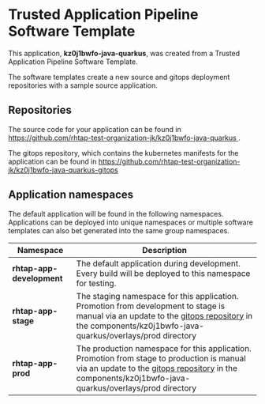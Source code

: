# Trusted Application Pipeline Software Template

This application, **kz0j1bwfo-java-quarkus**, was created from a Trusted Application Pipeline Software Template.

The software templates create a new source and gitops deployment repositories with a sample source application. 

## Repositories

The source code for your application can be found in [https://github.com/rhtap-test-organization-jk/kz0j1bwfo-java-quarkus ](https://github.com/rhtap-test-organization-jk/kz0j1bwfo-java-quarkus ).
 
The gitops repository, which contains the kubernetes manifests for the application can be found in 
[https://github.com/rhtap-test-organization-jk/kz0j1bwfo-java-quarkus-gitops ](https://github.com/rhtap-test-organization-jk/kz0j1bwfo-java-quarkus-gitops ) 

## Application namespaces 

The default application will be found in the following namespaces. Applications can be deployed into unique namespaces or multiple software templates can also bet generated into the same group namespaces.  

|  Namespace   |  Description   |  
| -------- | -------- |   
| **rhtap-app-development** | The default application during development. Every build will be deployed to this namespace for testing. | 
| **rhtap-app-stage** | The staging namespace for this application. Promotion from development to stage is manual via an update to the [gitops repository](https://github.com/rhtap-test-organization-jk/kz0j1bwfo-java-quarkus-gitops ) in the components/kz0j1bwfo-java-quarkus/overlays/prod directory |  
| **rhtap-app-prod** | The production namespace for this application. Promotion from stage to production is manual via an update to the [gitops repository](https://github.com/rhtap-test-organization-jk/kz0j1bwfo-java-quarkus-gitops ) in the components/kz0j1bwfo-java-quarkus/overlays/prod directory | 